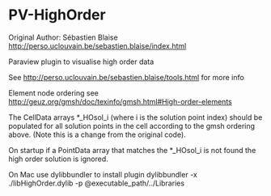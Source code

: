 # PV-HighOrder

Original Author: Sébastien Blaise
http://perso.uclouvain.be/sebastien.blaise/index.html

Paraview plugin to visualise high order data

See http://perso.uclouvain.be/sebastien.blaise/tools.html for more info

Element node ordering see http://geuz.org/gmsh/doc/texinfo/gmsh.html#High-order-elements

The CellData arrays *\_HOsol\_i (where i is the solution point index) should be populated for all solution points in the cell according to the gmsh ordering above. (Note this is a change from the original code).

On startup if a PointData array that matches the *\_HOsol\_i is not found the high order solution is ignored.

On Mac use dylibbundler to install plugin
dylibbundler -x ./libHighOrder.dylib -p @executable_path/../Libraries